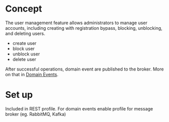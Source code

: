 # Concept

The user management feature allows administrators to manage user accounts, including creating with registration bypass,
blocking, unblocking, and deleting users.

- create user
- block user
- unblock user
- delete user

After successful operations, domain event are published to the broker. More on that
in [Domain Events](../domain-events.md).

# Set up

Included in REST profile.
For domain events enable profile for message broker (eg. RabbitMQ, Kafka)
